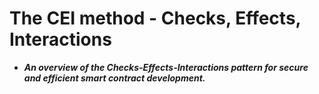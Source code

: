 # The CEI method - Checks, Effects, Interactions
- ***An overview of the Checks-Effects-Interactions pattern for secure and efficient smart contract development.***

## 